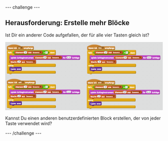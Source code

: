 --- challenge ---
## Herausforderung: Erstelle mehr Blöcke 
Ist Dir ein anderer Code aufgefallen, der für alle vier Tasten gleich ist?

![screenshot](images/colour-more-blocks.png)

Kannst Du einen anderen benutzerdefinierten Block erstellen, der von jeder Taste verwendet wird?

--- /challenge ---
